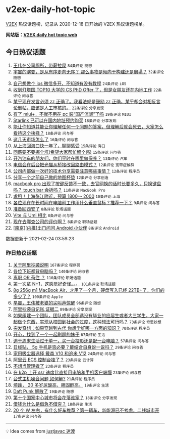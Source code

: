 # v2ex-daily-hot-topic

[V2EX](https://www.v2ex.com/) 热议话题榜，记录从 2020-12-18 日开始的 V2EX 热议话题榜单。

**网站版：[V2EX daily hot topic web](https://realleonardo.github.io/v2ex-daily-hot-topic-web/)**

## 今日热议话题

<!-- TODAY BEGIN -->

1. [王伟在公司厕所，带薪拉屎](https://www.v2ex.com/t/755667) `84条评论` `随想`
1. [宇宙的演变，是从有序走向无序？ 那么事物是倾向于构建还是崩塌？](https://www.v2ex.com/t/755674) `32条评论` `随想`
1. [自己想做个 ios 微信多开，不知道有没有教程](https://www.v2ex.com/t/755689) `24条评论` `iOS`
1. [收到灯塔国 TOP10 大学的 CS PhD Offer 了，但是女朋友还在内地工作](https://www.v2ex.com/t/755750) `22条评论` `问与答`
1. [某乎现在发言必须 zz 正确了。我看法规是鼓励 zz 正确，某乎却会对相反言论删帖，应该是人工审核的。](https://www.v2ex.com/t/755751) `22条评论` `分享发现`
1. [有了 miui+，不就不用在 pc 装“国产流氓”了吗](https://www.v2ex.com/t/755672) `19条评论` `MIUI`
1. [Starlink 已可以在国内地址预约购买](https://www.v2ex.com/t/755749) `18条评论` `分享发现`
1. [能让你知道并能让你理解任何一个问题的答案，但理解后就会死去，大家怎么看待这个抉择？](https://www.v2ex.com/t/755698) `18条评论` `问与答`
1. [这几天市场怎么了](https://www.v2ex.com/t/755738) `16条评论` `问与答`
1. [从上海回海口快一年了，聊聊感受](https://www.v2ex.com/t/755726) `15条评论` `海口`
1. [同薪要不要挪个坑(希望大家帮忙解个惑)](https://www.v2ex.com/t/755717) `15条评论` `问与答`
1. [开汽油车的朋友们，你们平时在哪里做保养？](https://www.v2ex.com/t/755681) `13条评论` `汽车`
1. [电信会在后台把光猫从桥接改回路由模式？](https://www.v2ex.com/t/755737) `12条评论` `宽带症候群`
1. [公司内部做一次好的技术分享需要注意哪些事情？](https://www.v2ex.com/t/755724) `12条评论` `程序员`
1. [分享一个之前自己做的地图杯垫](https://www.v2ex.com/t/755668) `12条评论` `分享创造`
1. [macbook pro 出现了按键反馈不一致，去官网换的话时长要多久，只换键盘吗？ touch bar 会拆吗？](https://www.v2ex.com/t/755722) `11条评论` `MacBook Pro`
1. [求租！上海张江附近，预算 1800～ 2000](https://www.v2ex.com/t/755695) `10条评论` `上海`
1. [各位现在在长时间在电脑前工作用什么垂直鼠标？推荐一下？](https://www.v2ex.com/t/755673) `9条评论` `问与答`
1. [准备回西安了](https://www.v2ex.com/t/755763) `8条评论` `职场话题`
1. [Vite 与 Umi 相比](https://www.v2ex.com/t/755753) `8条评论` `问与答`
1. [现在去哪查公司的评价啊？](https://www.v2ex.com/t/755701) `8条评论` `职场话题`
1. [[南京][内推]出门问问 Android 小伙伴](https://www.v2ex.com/t/755694) `8条评论` `Android`

数据更新于 2021-02-24 03:59:23

<!-- TODAY END -->

### 昨日热议话题

<!-- YESTERDAY BEGIN -->

1. [关于阿里抄袭说明](https://www.v2ex.com/t/755379) `167条评论` `程序员`
1. [各位下班都背电脑吗？](https://www.v2ex.com/t/755308) `140条评论` `问与答`
1. [离职 OR 苟住 ？](https://www.v2ex.com/t/755376) `110条评论` `职场话题`
1. [第一次拿 N+1，这感觉好奇怪。。。](https://www.v2ex.com/t/755313) `101条评论` `职场话题`
1. [8g 256g m1 MacBook Air，才用了一个月，硬盘写入已经 22TB+了，你们的多少了？](https://www.v2ex.com/t/755498) `100条评论` `Apple`
1. [早晨，王伟被老婆的尖叫声惊醒](https://www.v2ex.com/t/755305) `96条评论` `随想`
1. [阿里抄袭自记账,证据二](https://www.v2ex.com/t/755348) `89条评论` `分享发现`
1. [如果组建一个团队，团队成员全部选没有毕业的应届生或者大三学生，大家一起做个东西，实现从校园到社会的过度，这种想法可行吗？](https://www.v2ex.com/t/755317) `73条评论` `奇思妙想`
1. [突发奇想：如果穿越到古代 你想学好哪一方面的知识？](https://www.v2ex.com/t/755462) `70条评论` `程序员`
1. [开心，找到了一个一起刷题的妹子](https://www.v2ex.com/t/755557) `67条评论` `生活`
1. [迫于周末生活过于单一，买一台投影还是配一台电脑？](https://www.v2ex.com/t/755495) `57条评论` `问与答`
1. [日经贴， 5g 手机是否必要？能结合自身说一说吗？](https://www.v2ex.com/t/755493) `29条评论` `问与答`
1. [家用吸尘器选择 戴森 V10 和追米 V12](https://www.v2ex.com/t/755311) `24条评论` `问与答`
1. [阿里云 ECS 控制台挂了？](https://www.v2ex.com/t/755485) `23条评论` `云计算`
1. [不想当管理者了](https://www.v2ex.com/t/755437) `23条评论` `程序员`
1. [在 k2p 上开 ssr 速度比直接用电脑和手机客户端慢](https://www.v2ex.com/t/755316) `23条评论` `问与答`
1. [台式主机噪音问题,如何解?](https://www.v2ex.com/t/755642) `21条评论` `程序员`
1. [烦躁， 20 多岁尿酸高，胆固醇高。](https://www.v2ex.com/t/755360) `19条评论` `生活`
1. [Daft Punk 解散了](https://www.v2ex.com/t/755307) `19条评论` `随想`
1. [第十个国家中心城市将会花落谁家？](https://www.v2ex.com/t/755577) `18条评论` `分享发现`
1. [借钱为什么是借急不借穷？](https://www.v2ex.com/t/755459) `18条评论` `生活`
1. [20 个 W 左右，有什么好车推荐？第一辆车，新能源已不考虑，二线城市开](https://www.v2ex.com/t/755539) `17条评论` `问与答`

<!-- YESTERDAY END -->

---

💡 Idea comes from [justjavac 迷渡](https://github.com/justjavac/)
